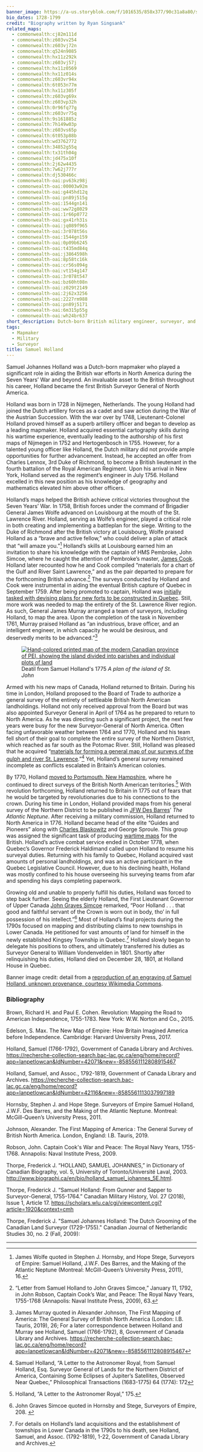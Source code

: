 ```yaml
---
banner_image: https://a-us.storyblok.com/f/1016535/858x377/90c31a8a80/samuel_holland.png
bio_dates: 1728-1799
credit: "Biography written by Ryan Singsank"
related_maps:
  - commonwealth:cj82m111d
  - commonwealth:z603vv254
  - commonwealth:z603vj72n
  - commonwealth:q524n9085
  - commonwealth:hx11z292k
  - commonwealth:z603vj57j
  - commonwealth:hx11z0569
  - commonwealth:hx11z014s
  - commonwealth:z603vr94x
  - commonwealth:6t053n77m
  - commonwealth:hx11z305f
  - commonwealth:z603vg69x
  - commonwealth:z603vp32h
  - commonwealth:0r96fq77g
  - commonwealth:z603vr75q
  - commonwealth:9s161885z
  - commonwealth:7h149w03p
  - commonwealth:z603vs65p
  - commonwealth:6t053p88b
  - commonwealth:wd3762772
  - commonwealth:34852g55q
  - commonwealth:tx31th04g
  - commonwealth:jd475x10f
  - commonwealth:2j62w4435
  - commonwealth:7w62j777r
  - commonwealth:dj530466c
  - commonwealth-oai:pv63kz98j
  - commonwealth-oai:00003w92m
  - commonwealth-oai:g445hd12q
  - commonwealth-oai:pn89j515g
  - commonwealth-oai:1544gn141
  - commonwealth-oai:ww72g8029
  - commonwealth-oai:1r66p0772
  - commonwealth-oai:gx41rh31s
  - commonwealth-oai:jq089f965
  - commonwealth-oai:3r078t56s
  - commonwealth-oai:1544gn159
  - commonwealth-oai:0p09b6245
  - commonwealth-oai:t435md84q
  - commonwealth-oai:j3864598h
  - commonwealth-oai:8p58tc16k
  - commonwealth-oai:cr56s094g
  - commonwealth-oai:vt154g147
  - commonwealth-oai:3r078t547
  - commonwealth-oai:bz60ht08n
  - commonwealth-oai:z029t2149
  - commonwealth-oai:2j62x3256
  - commonwealth-oai:2227rm988
  - commonwealth-oai:pn89j5171
  - commonwealth-oai:6m315p55g
  - commonwealth-oai:wh24br637
short_description: Dutch-born British military engineer, surveyor, and cartographer
tags:
  - Mapmaker
  - Military
  - Surveyor
title: Samuel Holland
---
```

Samuel Johannes Holland was a Dutch-born mapmaker who played a significant role in aiding the British war efforts in North America during the Seven Years’ War and beyond. An invaluable asset to the British throughout his career, Holland became the first British Surveyor General of North America. 

Holland was born in 1728 in Nijmegen, Netherlands. The young Holland had joined the Dutch artillery forces as a cadet and saw action during the War of the Austrian Succession. With the war over by 1748, Lieutenant-Colonel Holland proved himself as a superb artillery officer and began to develop as a leading mapmaker. Holland acquired essential cartography skills during his wartime experience, eventually leading to the authorship of his first maps of Nijmegen in 1752 and Hertogenbosch in 1755. However, for a talented young officer like Holland, the Dutch military did not provide ample opportunities for further advancement. Instead, he accepted an offer from Charles Lennox, 3rd Duke of Richmond, to become a British lieutenant in the fourth battalion of the Royal American Regiment. Upon his arrival in New York, Holland served as the regiment’s engineer in July 1756. Holland excelled in this new position as his knowledge of geography and mathematics elevated him above other officers.

Holland’s maps helped the British achieve critical victories throughout the Seven Years’ War. In 1758, British forces under the command of Brigadier General James Wolfe advanced on Louisbourg at the mouth of the St. Lawrence River. Holland, serving as Wolfe’s engineer, played a critical role in both creating and implementing a battleplan for the siege. Writing to the Duke of Richmond after the British victory at Louisbourg, Wolfe praised Holland as a “brave and active fellow,” who could deliver a plan of attack that “will amaze you.”[^1] Holland’s skills at Louisbourg earned him an invitation to share his knowledge with the captain of HMS Pembroke, John Simcoe, where he caught the attention of Pembroke’s master, [James Cook](/people/james-cook).  Holland later recounted how he and Cook compiled “materials for a chart of the Gulf and River Saint Lawrence,” and as the pair departed to prepare for the forthcoming British advance.[^2] The surveys conducted by Holland and Cook were instrumental in aiding the eventual British capture of Quebec in September 1759. After being promoted to captain, Holland was [initially tasked with devising plans for new forts to be constructed in Quebec](/maps/commonwealth:7h149v43f). Still, more work was needed to map the entirety of the St. Lawrence River region. As such, General James Murray arranged a team of surveyors, including Holland, to map the area. Upon the completion of the task in November 1761, Murray praised Holland as “an industrious, brave officer, and an intelligent engineer, in which capacity he would be desirous, and deservedly merits to be advanced.”[^3]   

<figure class="table m-auto">
  <a href="/maps/commonwealth:6t053n77m/">
    <img src="https://iiif.digitalcommonwealth.org/iiif/2/commonwealth:6t053n78w/240,1040,8104,4069/900,/0/default.jpg" alt="Hand-colored printed map of the modern Canadian province of PEI, showing the island divided into parishes and individual plots of land" />
  </a>
  <figcaption class="table-caption caption-bottom mt-0">
    Deatil from Samuel Holland&#39;s 1775 <em>A plan of the island of St. John</em>
  </figcaption>
</figure>

Armed with his new maps of Canada, Holland returned to Britain. During his time in London, Holland proposed to the Board of Trade to authorize a general survey of the entirety of settleable British North American landholdings. Holland not only received approval from the Board but was also appointed Surveyor General in April of 1764 as he prepared to return to North America. As he was directing such a significant project, the next few years were busy for the new Surveyor-General of North America. Often facing unfavorable weather between 1764 and 1770, Holland and his team fell short of their goal to complete the entire survey of the Northern District, which reached as far south as the Potomac River. Still, Holland was pleased that he acquired “[materials for forming a general map of our surveys of the gulph and river St. Lawrence](/maps/commonwealth:hx11z066j).”[^4] Yet, Holland’s general survey remained incomplete as conflicts escalated in Britain’s American colonies.

By 1770, Holland [moved to Portsmouth, New Hampshire](/maps/commonwealth:wd3762772), where he continued to direct surveys of the British North American territories.[^5] With revolution forthcoming, Holland returned to Britain in 1775 out of fears that he would be targeted by revolutionaries due to his connections to the crown. During his time in London, Holland provided maps from his general survey of the Northern District to be published in [JFW Des Barres](/people/joseph-frederick-wallet-desbarres)’ _The Atlantic Neptune_. After receiving a military commission, Holland returned to North America in 1776. Holland became head of the elite “Guides and Pioneers” along with [Charles Blaskowitz](/people/charles-blaskowitz) and George Sproule. This group was assigned the significant task of producing [wartime maps](/maps/commonwealth:9s161885z) for the British. Holland’s active combat service ended in October 1778, when Quebec’s Governor Frederick Haldimand called upon Holland to resume his surveyal duties. Returning with his family to Quebec, Holland acquired vast amounts of personal landholdings, and was an active participant in the Quebec Legislative Council. However, due to his declining health, Holland was mostly confined to his house overseeing his surveying teams from afar and spending his days completing paperwork.

Growing old and unable to properly fulfill his duties, Holland was forced to step back further. Seeing the elderly Holland, the First Lieutenant Governor of Upper Canada [John Graves Simcoe](/people/john-graves-simcoe) remarked, “Poor Holland . . . that good and faithful servant of the Crown is worn out in body, tho’ in full possession of his intellect.”[^6] Most of Holland’s final projects during the 1790s focused on mapping and distributing claims to new townships in Lower Canada. He petitioned for vast amounts of land for himself in the newly established Kingsey Township in Quebec.[^7] Holland slowly began to delegate his positions to others, and ultimately transferred his duties as Surveyor General to William Vondenvelden in 1801. Shortly after relinquishing his duties, Holland died on December 28, 1801, at Holland House in Quebec.

Banner image credit: detail from a [reproduction of an engraving of Samuel Holland, unknown provenance, courtesy Wikimedia Commons](https://commons.wikimedia.org/wiki/File:Samuel_Holland.jpg).

[^1]: James Wolfe quoted in Stephen J. Hornsby, and Hope Stege, Surveyors of Empire: Samuel Holland, J.W.F. Des Barres, and the Making of the Atlantic Neptune (Montreal: McGill-Queen’s University Press, 2011), 16.

[^2]: “Letter from Samuel Holland to John Graves Simcoe,” January 11, 1792, in John Robson, Captain Cook’s War, and Peace: The Royal Navy Years, 1755-1768 (Annapolis: Naval Institute Press, 2009), 63.

[^3]: James Murray quoted in Alexander Johnson, The First Mapping of America: The General Survey of British North America (London: I.B. Tauris, 2019), 26; For a later correspondence between Holland and Murray see Holland, Samuel (1766-1792), 8, Government of Canada Library and Archives. https://recherche-collection-search.bac-lac.gc.ca/eng/home/record?app=lanpetlowcan&IdNumber=42071&new=-8585561112808915467

[^4]: Samuel Holland, “A Letter to the Astronomer Royal, from Samuel Holland, Esq. Surveyor General of Lands for the Northern District of America, Containing Some Eclipses of Jupiter’s Satellites, Observed Near Quebec,” Philosophical Transactions (1683-1775) 64 (1774): 172

[^5]: Holland, “A Letter to the Astronomer Royal,” 175.

[^6]: John Graves Simcoe quoted in Hornsby and Stege, Surveyors of Empire, 208. 

[^7]: For details on Holland’s land acquisitions and the establishment of townships in Lower Canada in the 1790s to his death, see Holland, Samuel, and Assoc. (1792-1819), 1-22, Government of Canada Library and Archives.

### Bibliography

Brown, Richard H. and Paul E. Cohen. Revolution: Mapping the Road to American Independence, 1755-1783. New York: W.W. Norton and Co., 2015.

Edelson, S. Max. The New Map of Empire: How Britain Imagined America before Independence. Cambridge: Harvard University Press, 2017.

Holland, Samuel (1766-1792), Government of Canada Library and Archives. https://recherche-collection-search.bac-lac.gc.ca/eng/home/record?app=lanpetlowcan&IdNumber=42071&new=-8585561112808915467

Holland, Samuel, and Assoc., 1792-1819, Government of Canada Library and Archives. https://recherche-collection-search.bac-lac.gc.ca/eng/home/record?app=lanpetlowcan&IdNumber=42116&new=-8585561113037997189

Hornsby, Stephen J. and Hope Stege. Surveyors of Empire Samuel Holland, J.W.F. Des Barres, and the Making of the Atlantic Neptune. Montreal: McGill-Queen’s University Press, 2011.

Johnson, Alexander. The First Mapping of America : The General Survey of British North America. London, England: I.B. Tauris, 2019.

Robson, John. Captain Cook's War and Peace: The Royal Navy Years, 1755-1768. Annapolis: Naval Institute Press, 2009.

Thorpe, Frederick J. “HOLLAND, SAMUEL JOHANNES,” in Dictionary of Canadian Biography, vol. 5, University of Toronto/Université Laval, 2003. http://www.biographi.ca/en/bio/holland_samuel_johannes_5E.html.

Thorpe, Frederick J. “Samuel Holland: From Gunner and Sapper to Surveyor-General, 1755-1764.” Canadian Military History, Vol. 27 (2018), Issue 1, Article 17. https://scholars.wlu.ca/cgi/viewcontent.cgi?article=1920&context=cmh

Thorpe, Frederick J. "Samuel Johannes Holland: The Dutch Grooming of the Canadian Land Surveyor (1729-1755)." Canadian Journal of Netherlandic Studies 30, no. 2 (Fall, 2009):

***
